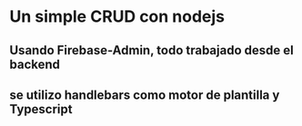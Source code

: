 # Un simple CRUD con nodejs

## Usando Firebase-Admin, todo trabajado desde el backend

## se utilizo handlebars como motor de plantilla y Typescript
